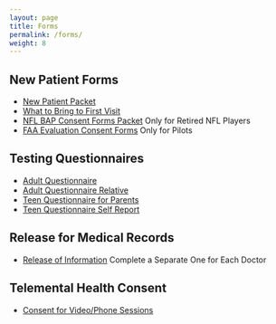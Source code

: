 ```yaml
---
layout: page
title: Forms
permalink: /forms/
weight: 8
---
```

## New Patient Forms
* [New Patient Packet](new-patient-packet-hr.pdf) 
* [What to Bring to First Visit](what-to-bring-to-first-visit-2019.pdf)
* [NFL BAP Consent Forms Packet](Consent-nfl-bap-packet-2019.pdf) Only for Retired NFL Players
* [FAA Evaluation Consent Forms](faa-consent-form-2019.pdf) Only for Pilots

## Testing Questionnaires
* [Adult Questionnaire](adult-questionnaire-2019.pdf)
* [Adult Questionnaire Relative](adult-questionnaire-relative-form-2019.pdf)
* [Teen Questionnaire for Parents](teen-questionnaire-for-parents-2019.pdf)
* [Teen Questionnaire Self Report](teen-questionnaire-self-report-2019.pdf)

## Release for Medical Records
* [Release of Information](release-of-information-hr-2019.pdf) Complete a Separate One for Each Doctor 

##  Telemental Health Consent
* [Consent for Video/Phone Sessions](telemental-health-consent-form.pdf)
